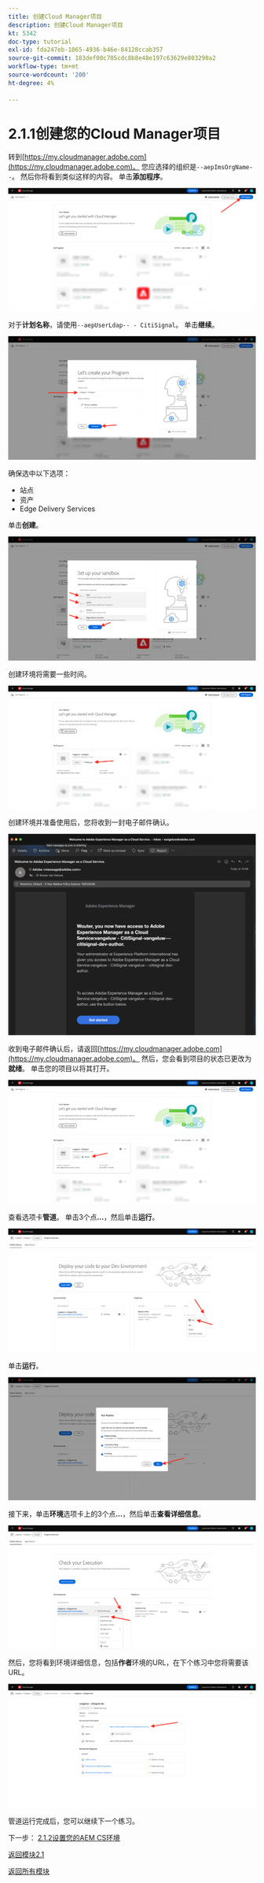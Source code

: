 ```yaml
---
title: 创建Cloud Manager项目
description: 创建Cloud Manager项目
kt: 5342
doc-type: tutorial
exl-id: fda247eb-1865-4936-b46e-84128ccab357
source-git-commit: 183def00c705cdc8b8e48e197c63629e803290a2
workflow-type: tm+mt
source-wordcount: '200'
ht-degree: 4%

---
```


# 2.1.1创建您的Cloud Manager项目

转到[https://my.cloudmanager.adobe.com](https://my.cloudmanager.adobe.com)。 您应选择的组织是`--aepImsOrgName--`。 然后你将看到类似这样的内容。 单击&#x200B;**添加程序**。

![AEMCS](./images/aemcs1.png)

对于&#x200B;**计划名称**，请使用`--aepUserLdap-- - CitiSignal`。 单击&#x200B;**继续**。

![AEMCS](./images/aemcs2.png)

确保选中以下选项：

- 站点
- 资产
- Edge Delivery Services

单击&#x200B;**创建**。

![AEMCS](./images/aemcs3.png)

创建环境将需要一些时间。

![AEMCS](./images/aemcs4.png)

创建环境并准备使用后，您将收到一封电子邮件确认。

![AEMCS](./images/aemcs5.png)

收到电子邮件确认后，请返回[https://my.cloudmanager.adobe.com](https://my.cloudmanager.adobe.com)。 然后，您会看到项目的状态已更改为&#x200B;**就绪**。 单击您的项目以将其打开。

![AEMCS](./images/aemcs6.png)

查看选项卡&#x200B;**管道**。 单击3个点&#x200B;**...**，然后单击&#x200B;**运行**。

![AEMCS](./images/aemcs7.png)

单击&#x200B;**运行**。

![AEMCS](./images/aemcs8.png)

接下来，单击&#x200B;**环境**&#x200B;选项卡上的3个点&#x200B;**...**，然后单击&#x200B;**查看详细信息**。

![AEMCS](./images/aemcs9.png)

然后，您将看到环境详细信息，包括&#x200B;**作者**&#x200B;环境的URL，在下个练习中您将需要该URL。

![AEMCS](./images/aemcs10.png)

管道运行完成后，您可以继续下一个练习。

下一步： [2.1.2设置您的AEM CS环境](./ex2.md)

[返回模块2.1](./aemcs.md)

[返回所有模块](./../../../overview.md)
